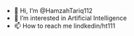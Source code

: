 - 👋 Hi, I’m @HamzahTariq112
- 👀 I’m interested in Artificial Intelligence
- 📫 How to reach me lindkedin/ht111


<!---
HamzahTariq112/HamzahTariq112 is a ✨ special ✨ repository because its `README.md` (this file) appears on your GitHub profile.
You can click the Preview link to take a look at your changes.
--->
